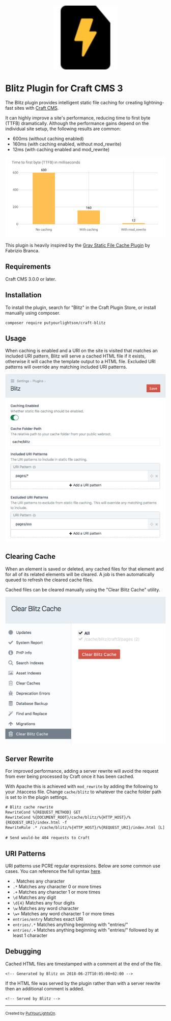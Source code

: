 <p align="center"><img width="200" src="src/icon.svg"></p>

# Blitz Plugin for Craft CMS 3

The Blitz plugin provides intelligent static file caching for creating lightning-fast sites with  [Craft CMS](https://craftcms.com/).

It can highly improve a site's performance, reducing time to first byte (TTFB) dramatically. Although the performance gains depend on the individual site setup, the following results are common:

- 600ms (without caching enabled) 
- 160ms (with caching enabled, without mod_rewrite) 
- 12ms (with caching enabled and mod_rewrite)

<p><img src="docs/images/ttfb-1.0.0.svg"></p>

This plugin is heavily inspired by the [Grav Static File Cache Plugin](https://github.com/fbrnc/grav-plugin-staticfilecache) by Fabrizio Branca.

## Requirements

Craft CMS 3.0.0 or later.

## Installation

To install the plugin, search for "Blitz" in the Craft Plugin Store, or install manually using composer.

    composer require putyourlightson/craft-blitz

## Usage

When caching is enabled and a URI on the site is visited that matches an included URI pattern, Blitz will serve a cached HTML file if it exists, otherwise it will cache the template output to a HTML file. Excluded URI patterns will override any matching included URI patterns.

<p><img src="docs/images/settings-1.0.0.png"></p>

## Clearing Cache

When an element is saved or deleted, any cached files for that element and for all of its related elements will be cleared. A job is then automatically queued to refresh the cleared cache files.

Cached files can be cleared manually using the "Clear Blitz Cache" utility.

<p><img src="docs/images/utility-1.0.0.png"></p>

## Server Rewrite

For improved performance, adding a server rewrite will avoid the request from ever being processed by Craft once it has been cached. 

With Apache this is achieved with `mod_rewrite` by adding the following to your .htaccess file. Change `cache/blitz` to whatever the cache folder path is set to in the plugin settings.

    # Blitz cache rewrite
    RewriteCond %{REQUEST_METHOD} GET
    RewriteCond %{DOCUMENT_ROOT}/cache/blitz/%{HTTP_HOST}/%{REQUEST_URI}/index.html -f
    RewriteRule .* /cache/blitz/%{HTTP_HOST}/%{REQUEST_URI}/index.html [L]
    
    # Send would-be 404 requests to Craft


## URI Patterns

URI patterns use PCRE regular expressions. Below are some common use cases. You can reference the full syntax [here](http://php.net/manual/en/reference.pcre.pattern.syntax.php).

- `.` Matches any character
- `.*` Matches any character 0 or more times
- `.+` Matches any character 1 or more times
- `\d` Matches any digit
- `\d{4}` Matches any four digits
- `\w` Matches any word character
- `\w+` Matches any word character 1 or more times
- `entries/entry` Matches exact URI
- `entries/.*` Matches anything beginning with "entries/"
- `entries/.+` Matches anything beginning with "entries/" followed by at least 1 character

## Debugging

Cached HTML files are timestamped with a comment at the end of the file. 

    <!-- Generated by Blitz on 2018-06-27T10:05:00+02:00 -->

If the HTML file was served by the plugin rather than with a server rewrite then an additional comment is added.

    <!-- Served by Blitz -->
  
---

<small>Created by [PutYourLightsOn](https://www.putyourlightson.net/).</small>
